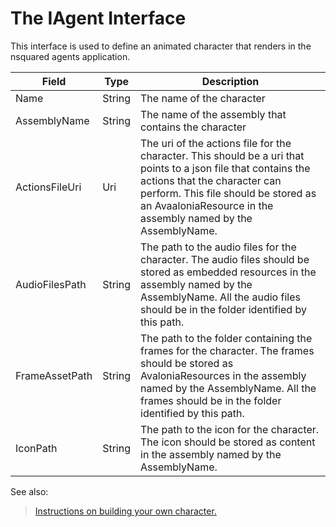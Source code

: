 # The IAgent Interface

This interface is used to define an animated character that renders in the nsquared agents application.

| Field          | Type |  Description   |
|----------------|------|----------------|
| Name           | String | The name of the character |
| AssemblyName   | String | The name of the assembly that contains the character |
| ActionsFileUri | Uri   | The uri of the actions file for the character. This should be a uri that points to a json file that contains the actions that the character can perform. This file should be stored as an AvaaloniaResource in the assembly named by the AssemblyName. |
| AudioFilesPath | String | The path to the audio files for the character. The audio files should be stored as embedded resources in the assembly named by the AssemblyName. All the audio files should be in the folder identified by this path.|
| FrameAssetPath | String | The path to the folder containing the frames for the character. The frames should be stored as AvaloniaResources in the assembly named by the AssemblyName. All the frames should be in the folder identified by this path. |
| IconPath | String | The path to the icon for the character. The icon should be stored as content in the assembly named by the AssemblyName. |

See also:

> [Instructions on building your own character.](./Creating%20a%20Simple%20Character)
